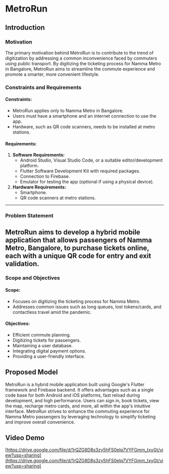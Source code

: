 # MetroRun
## Introduction
### Motivation
The primary motivation behind MetroRun is to contribute to the trend of digitization by addressing a common inconvenience faced by commuters using public transport. By digitizing the ticketing process for Namma Metro in Bangalore, MetroRun aims to streamline the commute experience and promote a smarter, more convenient lifestyle.
### Constraints and Requirements
#### Constraints:
- MetroRun applies only to Namma Metro in Bangalore.
- Users must have a smartphone and an internet connection to use the app.
- Hardware, such as QR code scanners, needs to be installed at metro stations.
#### Requirements:
1. **Software Requirements:**
   - Android Studio, Visual Studio Code, or a suitable editor/development platform.
   - Flutter Software Development Kit with required packages.
   - Connection to Firebase.
   - Emulator for testing the app (optional if using a physical device).
2. **Hardware Requirements:**
   - Smartphone.
   - QR code scanners at metro stations.
---
### Problem Statement
MetroRun aims to develop a hybrid mobile application that allows passengers of Namma Metro, Bangalore, to purchase tickets online, each with a unique QR code for entry and exit validation.
---
### Scope and Objectives

#### Scope:
- Focuses on digitizing the ticketing process for Namma Metro.
- Addresses common issues such as long queues, lost tokens/cards, and contactless travel amid the pandemic.
#### Objectives:
- Efficient commute planning.
- Digitizing tickets for passengers.
- Maintaining a user database.
- Integrating digital payment options.
- Providing a user-friendly interface.
  
## Proposed Model
MetroRun is a hybrid mobile application built using Google's Flutter framework and Firebase backend. It offers advantages such as a single code base for both Android and iOS platforms, fast reload during development, and high performance. Users can sign in, book tickets, view the map, recharge metro cards, and more, all within the app's intuitive interface.
MetroRun strives to enhance the commuting experience for Namma Metro passengers by leveraging technology to simplify ticketing and improve overall convenience.

## Video Demo
[https://drive.google.com/file/d/1rQZG8D8s3zy5hFS0elq7VYFGmm_txyGt/view?usp=sharing](https://drive.google.com/file/d/1rQZG8D8s3zy5hFS0elq7VYFGmm_txyGt/view?usp=sharing)
